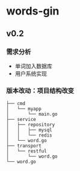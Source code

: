 # words-gin
## v0.2
### 需求分析
- 单词加入数据库
- 用户系统实现


### 版本改动：项目结构改变
```
├── cmd
│   └── myapp
│       └── main.go
├── service
│   ├── repository
│   │   ├── mysql
│   │   └── redis
│   └── word.go
├── transport
│   └── restful
│       └── word.go
└── word.go

```
